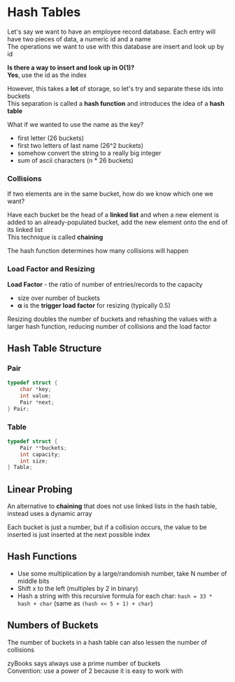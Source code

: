 # Hash Tables

Let's say we want to have an employee record database. Each entry will have two pieces of data, a numeric id and a name\
The operations we want to use with this database are insert and look up by id


__Is there a way to insert and look up in O(1)?__\
__Yes__, use the id as the index

However, this takes a __lot__ of storage, so let's try and separate these ids into buckets\
This separation is called a __hash function__ and introduces the idea of a __hash table__

What if we wanted to use the name as the key?
- first letter (26 buckets)
- first two letters of last name (26^2 buckets)
- somehow convert the string to a really big integer
- sum of ascii characters (n * 26 buckets)

### Collisions
If two elements are in the same bucket, how do we know which one we want?

Have each bucket be the head of a __linked list__ and when a new element is added to an already-populated bucket, add the new element onto the end of its linked list\
This technique is called __chaining__

The hash function determines how many collisions will happen

### Load Factor and Resizing

__Load Factor__ - the ratio of number of entries/records to the capacity
- size over number of buckets
- __α__ is the __trigger load factor__ for resizing (typically 0.5)

Resizing doubles the number of buckets and rehashing the values with a larger hash function, reducing number of collisions and the load factor

## Hash Table Structure

### Pair
```C
typedef struct {
    char *key;
    int value;
    Pair *next;
} Pair;
```

### Table
```C
typedef struct {
    Pair **buckets;
    int capacity;
    int size;
} Table;
```

## Linear Probing

An alternative to __chaining__ that does not use linked lists in the hash table, instead uses a dynamic array

Each bucket is just a number, but if a collision occurs, the value to be inserted is just inserted at the next possible index

## Hash Functions

- Use some multiplication by a large/randomish number, take N number of middle bits
- Shift x to the left (multiples by 2 in binary)
- Hash a string with this recursive formula for each char: `hash = 33 * hash + char` (same as `(hash << 5 + 1) + char`)

## Numbers of Buckets

The number of buckets in a hash table can also lessen the number of collisions

zyBooks says always use a prime number of buckets\
Convention: use a power of 2 because it is easy to work with




